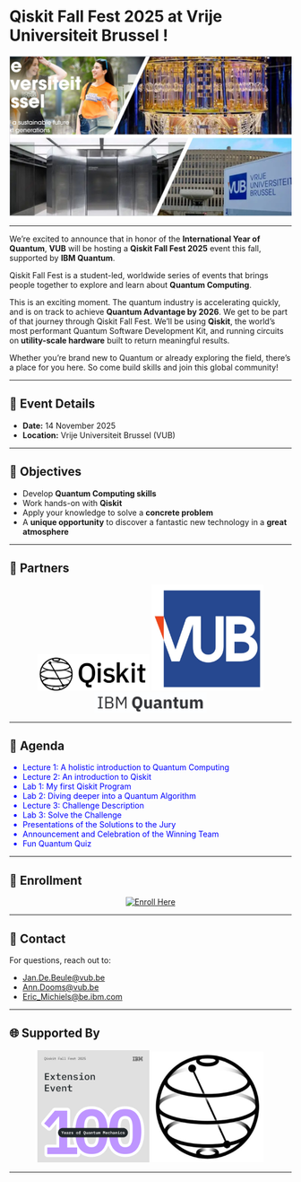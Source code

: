 # Qiskit Fall Fest 2025 at Vrije Universiteit Brussel !

![Banner](https://github.com/EACMichiels/QiskitFallFest2025/blob/main/Collage.jpg)

---
We’re excited to announce that in honor of the **International Year of Quantum**, **VUB** will be hosting a **Qiskit Fall Fest 2025** event this fall, supported by **IBM Quantum**.  

Qiskit Fall Fest is a student-led, worldwide series of events that brings people together to explore and learn about **Quantum Computing**.  

This is an exciting moment. The quantum industry is accelerating quickly, and is on track to achieve **Quantum Advantage by 2026**. We get to be part of that journey through Qiskit Fall Fest. We’ll be using **Qiskit**, the world’s most performant Quantum Software Development Kit, and running circuits on **utility-scale hardware** built to return meaningful results.  

Whether you’re brand new to Quantum or already exploring the field, there’s a place for you here. So come build skills and join this global community!  


---

## 📅 Event Details  
- **Date:** 14 November 2025  
- **Location:** Vrije Universiteit Brussel (VUB)  

---

## 🎯 Objectives  
- Develop **Quantum Computing skills**  
- Work hands-on with **Qiskit**  
- Apply your knowledge to solve a **concrete problem**  
- A **unique opportunity** to discover a fantastic new technology in a **great atmosphere**  

---

## 🤝 Partners  

<p align="center">
  <img src="https://github.com/EACMichiels/QiskitFallFest2025/blob/main/QiskitLogo.jpg" alt="Qiskit Logo" width="200"/>
  <img src="https://github.com/EACMichiels/QiskitFallFest2025/blob/main/VUBLogo.jpg" alt="VUB Logo" width="200"/>
  <img src="https://github.com/EACMichiels/QiskitFallFest2025/blob/main/IBMQuantumLogo.jpg" alt="IBM Quantum Logo" width="200"/>
</p>

---

## 📘 Agenda  

<div style="color:blue;">

- Lecture 1: A holistic introduction to Quantum Computing  
- Lecture 2: An introduction to Qiskit  
- Lab 1: My first Qiskit Program  
- Lab 2: Diving deeper into a Quantum Algorithm  
- Lecture 3: Challenge Description  
- Lab 3: Solve the Challenge  
- Presentations of the Solutions to the Jury  
- Announcement and Celebration of the Winning Team  
- Fun Quantum Quiz  

</div>

---

## 🚀 Enrollment  

<p align="center">
  <a href="https://forms.gle/VXpcuvxWEtd2LZgg8" target="_blank">
    <img src="https://img.shields.io/badge/Enroll%20Here-blue?style=for-the-badge&logo=GoogleForms" alt="Enroll Here"/>
  </a>
</p>

---

## 📩 Contact  

For questions, reach out to:  
- [Jan.De.Beule@vub.be](mailto:Jan.De.Beule@vub.be)  
- [Ann.Dooms@vub.be](mailto:Ann.Dooms@vub.be)  
- [Eric_Michiels@be.ibm.com](mailto:Eric_Michiels@be.ibm.com)  

---

## 🌐 Supported By  

<p align="center">
  <img src="https://github.com/EACMichiels/QiskitFallFest2025/blob/main/ExtensionEvent.png" alt="Extension Event" width="200"/>
  <img src="https://github.com/EACMichiels/QiskitFallFest2025/blob/main/QiskitSphere.jpg" alt="Qiskit Sphere" width="200"/>
</p>


---
